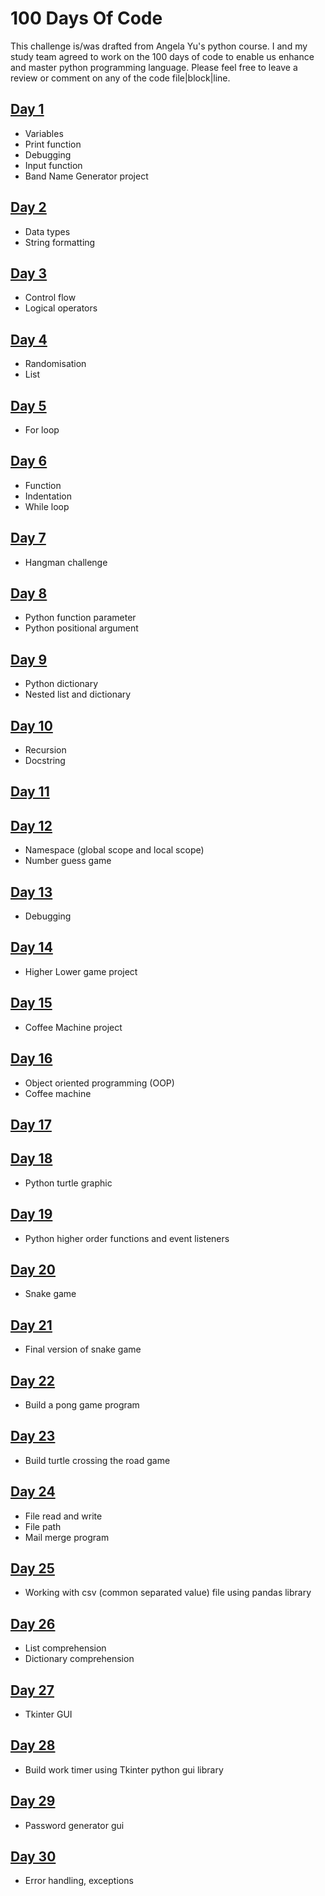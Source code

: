 # 100 Days Of Code

This challenge is/was drafted from Angela Yu's python course.
I and my study team agreed to work on the 100 days of code to enable us enhance and master python programming language. Please feel free to leave a review or comment on any of the code file|block|line.

## [Day 1](https://github.com/triplee12/100daysofcode/tree/main/day_1)

- Variables
- Print function
- Debugging
- Input function
- Band Name Generator project

## [Day 2](https://github.com/triplee12/100daysofcode/tree/main/day_2)

- Data types
- String formatting

## [Day 3](https://github.com/triplee12/100daysofcode/tree/main/day_3)

- Control flow
- Logical operators

## [Day 4](https://github.com/triplee12/100daysofcode/tree/main/day_4)

- Randomisation
- List

## [Day 5](https://github.com/triplee12/100daysofcode/tree/main/day_5)

- For loop

## [Day 6](https://github.com/triplee12/100daysofcode/tree/main/day_6)

- Function
- Indentation
- While loop

## [Day 7](https://github.com/triplee12/100daysofcode/tree/main/day_7)

- Hangman challenge

## [Day 8](https://github.com/triplee12/100daysofcode/tree/main/day_8)

- Python function parameter
- Python positional argument

## [Day 9](https://github.com/triplee12/100daysofcode/tree/main/day_9)

- Python dictionary
- Nested list and dictionary

## [Day 10](https://github.com/triplee12/100daysofcode/tree/main/day_10)

- Recursion
- Docstring

## [Day 11](https://github.com/triplee12/100daysofcode/tree/main/day_11)

## [Day 12](https://github.com/triplee12/100daysofcode/tree/main/day_12)

- Namespace (global scope and local scope)
- Number guess game

## [Day 13](https://github.com/triplee12/100daysofcode/tree/main/day_13)

- Debugging

## [Day 14](https://github.com/triplee12/100daysofcode/tree/main/day_14)

- Higher Lower game project

## [Day 15](https://github.com/triplee12/100daysofcode/tree/main/day_15)

- Coffee Machine project

## [Day 16](https://github.com/triplee12/100daysofcode/tree/main/day_16)

- Object oriented programming (OOP)
- Coffee machine

## [Day 17](#https://github.com/triplee12/100daysofcode/tree/main/day_17)

## [Day 18](https://github.com/triplee12/100daysofcode/tree/main/day_18)

- Python turtle graphic

## [Day 19](https://github.com/triplee12/100daysofcode/tree/main/day_19)

- Python higher order functions and event listeners

## [Day 20](https://github.com/triplee12/100daysofcode/tree/main/day_20)

- Snake game

## [Day 21](https://github.com/triplee12/100daysofcode/tree/main/day_21)

- Final version of snake game

## [Day 22](https://github.com/triplee12/100daysofcode/tree/main/day_22)

- Build a pong game program

## [Day 23](https://github.com/triplee12/100daysofcode/tree/main/day_23)

- Build turtle crossing the road game

## [Day 24](https://github.com/triplee12/100daysofcode/tree/main/day_24)

- File read and write
- File path
- Mail merge program

## [Day 25](https://github.com/triplee12/100daysofcode/tree/main/day_25)

- Working with csv (common separated value) file using pandas library

## [Day 26](https://github.com/triplee12/100daysofcode/tree/main/day_26)

- List comprehension
- Dictionary comprehension

## [Day 27](https://github.com/triplee12/100daysofcode/tree/main/day_27)

- Tkinter GUI

## [Day 28](https://github.com/triplee12/100daysofcode/tree/main/day_28)

- Build work timer using Tkinter python gui library

## [Day 29](https://github.com/triplee12/100daysofcode/tree/main/day_29)

- Password generator gui

## [Day 30](https://github.com/triplee12/100daysofcode/tree/main/day_30)

- Error handling, exceptions
